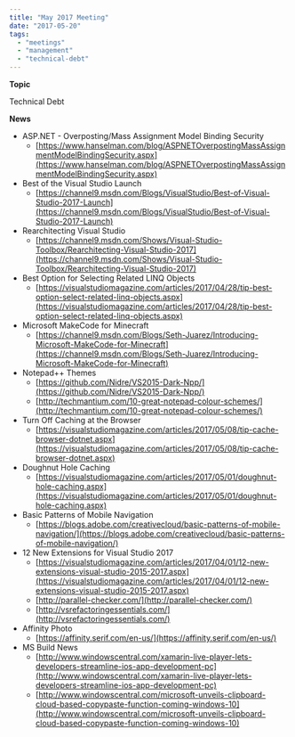 ```yaml
---
title: "May 2017 Meeting"
date: "2017-05-20"
tags: 
  - "meetings"
  - "management"
  - "technical-debt"
---
```


**Topic**

Technical Debt

**News**

- ASP.NET - Overposting/Mass Assignment Model Binding Security
    - [https://www.hanselman.com/blog/ASPNETOverpostingMassAssignmentModelBindingSecurity.aspx](https://www.hanselman.com/blog/ASPNETOverpostingMassAssignmentModelBindingSecurity.aspx)
- Best of the Visual Studio Launch
    - [https://channel9.msdn.com/Blogs/VisualStudio/Best-of-Visual-Studio-2017-Launch](https://channel9.msdn.com/Blogs/VisualStudio/Best-of-Visual-Studio-2017-Launch)
- Rearchitecting Visual Studio
    - [https://channel9.msdn.com/Shows/Visual-Studio-Toolbox/Rearchitecting-Visual-Studio-2017](https://channel9.msdn.com/Shows/Visual-Studio-Toolbox/Rearchitecting-Visual-Studio-2017)
- Best Option for Selecting Related LINQ Objects
    - [https://visualstudiomagazine.com/articles/2017/04/28/tip-best-option-select-related-linq-objects.aspx](https://visualstudiomagazine.com/articles/2017/04/28/tip-best-option-select-related-linq-objects.aspx)
- Microsoft MakeCode for Minecraft
    - [https://channel9.msdn.com/Blogs/Seth-Juarez/Introducing-Microsoft-MakeCode-for-Minecraft](https://channel9.msdn.com/Blogs/Seth-Juarez/Introducing-Microsoft-MakeCode-for-Minecraft)
- Notepad++ Themes
    - [https://github.com/Nidre/VS2015-Dark-Npp/](https://github.com/Nidre/VS2015-Dark-Npp/)
    - [http://techmantium.com/10-great-notepad-colour-schemes/](http://techmantium.com/10-great-notepad-colour-schemes/)
- Turn Off Caching at the Browser
    - [https://visualstudiomagazine.com/articles/2017/05/08/tip-cache-browser-dotnet.aspx](https://visualstudiomagazine.com/articles/2017/05/08/tip-cache-browser-dotnet.aspx)
- Doughnut Hole Caching
    - [https://visualstudiomagazine.com/articles/2017/05/01/doughnut-hole-caching.aspx](https://visualstudiomagazine.com/articles/2017/05/01/doughnut-hole-caching.aspx)
- Basic Patterns of Mobile Navigation
    - [https://blogs.adobe.com/creativecloud/basic-patterns-of-mobile-navigation/](https://blogs.adobe.com/creativecloud/basic-patterns-of-mobile-navigation/)
- 12 New Extensions for Visual Studio 2017
    - [https://visualstudiomagazine.com/articles/2017/04/01/12-new-extensions-visual-studio-2015-2017.aspx](https://visualstudiomagazine.com/articles/2017/04/01/12-new-extensions-visual-studio-2015-2017.aspx)
    - [http://parallel-checker.com/](http://parallel-checker.com/)
    - [http://vsrefactoringessentials.com/](http://vsrefactoringessentials.com/)
- Affinity Photo
    - [https://affinity.serif.com/en-us/](https://affinity.serif.com/en-us/)
- MS Build News
    - [http://www.windowscentral.com/xamarin-live-player-lets-developers-streamline-ios-app-development-pc](http://www.windowscentral.com/xamarin-live-player-lets-developers-streamline-ios-app-development-pc)
    - [http://www.windowscentral.com/microsoft-unveils-clipboard-cloud-based-copypaste-function-coming-windows-10](http://www.windowscentral.com/microsoft-unveils-clipboard-cloud-based-copypaste-function-coming-windows-10)
